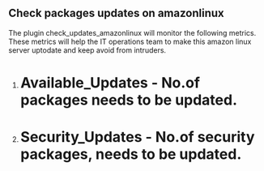 ## Check packages updates on amazonlinux


The plugin check_updates_amazonlinux will monitor the following metrics. These metrics will help the IT operations team to make this amazon linux server 
uptodate and keep avoid from intruders. 

1) # Available_Updates - No.of packages needs to be updated.

2) # Security_Updates - No.of security packages, needs to be updated.
